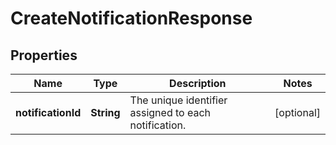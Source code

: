 
# CreateNotificationResponse

## Properties
Name | Type | Description | Notes
------------ | ------------- | ------------- | -------------
**notificationId** | **String** | The unique identifier assigned to each notification. |  [optional]



